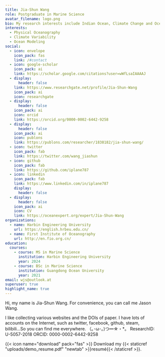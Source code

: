 ```yaml
---
title: Jia-Shun Wang
role: Postgraduate in Marine Science
avatar_filename: logo.png
bio: My research interests include Indian Ocean, Climate Change and Ocean Model.
interests:
  - Physical Oceanography
  - Climate Variability
  - Ocean Modeling
social:
  - icon: envelope
    icon_pack: fas
    link: /#contact
  - icon: google-scholar
    icon_pack: ai
    link: https://scholar.google.com/citations?user=wWfLsaIAAAAJ
  - display:
      header: false
    link: https://www.researchgate.net/profile/Jia-Shun-Wang
    icon_pack: ai
    icon: researchgate
  - display:
      header: false
    icon_pack: ai
    icon: orcid
    link: https://orcid.org/0000-0002-6442-9258
  - display:
      header: false
    icon_pack: ai
    icon: publons
    link: https://publons.com/researcher/1838182/jia-shun-wang/
  - icon: twitter
    icon_pack: fab
    link: https://twitter.com/wang_jiashun
  - icon: github
    icon_pack: fab
    link: https://github.com/iplane787
  - icon: linkedin
    icon_pack: fab
    link: https://www.linkedin.com/in/iplane787
    display:
      header: false
  - display:
      header: false
    icon_pack: ai
    icon: CV
    link: https://oceanexpert.org/expert/Jia-Shun-Wang
organizations:
  - name: Harbin Engineering University
    url: https://english.hrbeu.edu.cn/
  - name: First Institute of Oceanography
    url: http://en.fio.org.cn/
education:
  courses:
    - course: MS in Marine Science
      institution: Harbin Engineering University
      year: 2024
    - course: BSc in Marine Science
      institution: Guangdong Ocean University
      year: 2021
email: wjs@outlook.at
superuser: true
highlight_name: true
---
```

Hi, my name is Jia-Shun Wang. For convenience, you can call me Jason Wang. 

I like collecting various websites and the DOIs of paper. I have lots of accounts on the Internet, such as twitter, facebook, github, steam, bilibili...So you can find me everywhere. （｡･ω･｡)つ━☆・*。 
ResearchID: U-5057-2018 ORCID: 0000-0002-6442-9258

{{< icon name="download" pack="fas" >}} Download my {{< staticref "uploads/demo_resume.pdf" "newtab" >}}resumé{{< /staticref >}}.